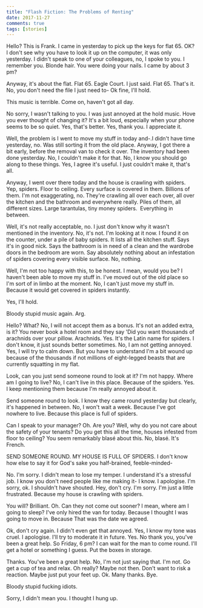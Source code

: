 ```yaml
---  
title: "Flash Fiction: The Problems of Renting"  
date: 2017-11-27
comments: true  
tags: [stories]  
---  
```


Hello? This is Frank. I came in yesterday to pick up the keys for flat 65. OK? I don't see why you have to look it up on the computer, it was only yesterday. I didn't speak to one of your colleagues, no, I spoke to you. I remember you. Blonde hair. You were doing your nails. I came by about 3 pm?  

Anyway, it's about the flat. Flat 65. Eagle Court. I just said. Flat 65. That's it. No, you don't need the file I just need to- Ok fine, I'll hold.  

This music is terrible. Come on, haven't got all day.  

<!--more-->  

No sorry, I wasn't talking to you. I was just annoyed at the hold music. Hove you ever thought of changing it? It's a bit loud, especially when your phone seems to be so quiet. Yes, that's better. Yes, thank you. I appreciate it.  

Well, the problem is I went to move my stuff in today and-.I didn't have time yesterday, no. Was still sorting it from the old place. Anyway, I got there a bit early, before the removal van to check it over. The inventory had been done yesterday. No, I couldn't make it for that. No, I know you should go along to these things. Yes, I agree it's useful. I just couldn't make it, that's all.  

Anyway, I went over there today and the house is crawling with spiders. Yep, spiders. Floor to ceiling. Every surface is covered in them. Billions of them. I'm not exaggerating, no. They're crawling all over each over, all over the kitchen and the bathroom and everywhere really. Piles of them, all different sizes. Large tarantulas, tiny money spiders.  Everything in between.  

Well, it's not really acceptable, no. I just don't know why it wasn't mentioned in the inventory. No, it's not. I'm looking at it now. I found it on the counter, under a pile of baby spiders. It lists all the kitchen stuff. Says it's in good nick. Says the bathroom is in need of a clean and the wardrobe doors in the bedroom are worn. Say absolutely nothing about an infestation of spiders covering every visible surface. No, nothing.  

Well, I'm not too happy with this, to be honest. I mean, would you be? I haven't been able to move my stuff in. I've moved out of the old place so I'm sort of in limbo at the moment. No, I can't just move my stuff in. Because it would get covered in spiders instantly.  

Yes, I'll hold.  

Bloody stupid music again. Arg.  

Hello? What? No, I will not accept them as a bonus. It's not an added extra, is it? You never book a hotel room and they say 'Did you want thousands of arachnids over your pillow. Arachnids. Yes. It's the Latin name for spiders. I don't know, it just sounds better sometimes. No, I am not getting annoyed. Yes, I will try to calm down. But you have to understand I'm a bit wound up because of the thousands if not millions of eight-legged beasts that are currently squatting in my flat.  

Look, can you just send someone round to look at it? I'm not happy. Where am I going to live? No, I can't live in this place. Because of the spiders. Yes. I keep mentioning them because I'm really annoyed about it.  

Send someone round to look. I know they came round yesterday but clearly, it's happened in between. No, I won't wait a week. Because I've got nowhere to live. Because this place is full of spiders.  

Can I speak to your manager? Oh. Are you? Well, why do you not care about the safety of your tenants? Do you get this all the time, houses infested from floor to ceiling? You seem remarkably blasé about this. No, blasé. It's French.  

SEND SOMEONE ROUND. MY HOUSE IS FULL OF SPIDERS. I don't know how else to say it for God's sake you half-brained, feeble-minded-  

No. I'm sorry. I didn't mean to lose my temper. I understand it's a stressful job. I know you don't need people like me making it- I know. I apologise. I'm sorry, ok. I shouldn't have shouted. Hey, don't cry. I'm sorry. I'm just a little frustrated. Because my house is crawling with spiders.  

You will? Brilliant. Oh. Can they not come out sooner? I mean, where am I going to sleep? I've only hired the van for today. Because I thought I was going to move in. Because That was the date we agreed.  

Ok, don't cry again. I didn't even get that annoyed. Yes, I know my tone was cruel. I apologise. I'll try to moderate it in future. Yes. No thank you, you've been a great help. So Friday, 6 pm? I can wait for the man to come round. I'll get a hotel or something I guess. Put the boxes in storage.  

Thanks. You've been a great help. No, I'm not just saying that. I'm not. Go get a cup of tea and relax. Oh really? Maybe not then. Don't want to risk a reaction. Maybe just put your feet up. Ok. Many thanks. Bye.  

Bloody stupid fucking idiots.  

Sorry, I didn't mean you. I thought I hung up.  
